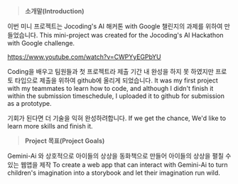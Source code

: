 > **소개말(Introduction)**

이번 미니 프로젝트는 Jocoding's AI 해커톤 with Google 챌린지의 과제를 위하여 만들었습니다.
This mini-project was created for the Jocoding's AI Hackathon with Google challenge.

<https://www.youtube.com/watch?v=CWPYyEGPbYU>


Coding을 배우고 팀원들과 첫 프로젝트라 제출 기간 내 완성을 하지 못 하였지만 프로토 타입으로 제출을 위하여  github에 올리게 되었습니다.
It was my first project with my teammates to learn how to code, and although I didn't finish it within the submission timeschedule, I uploaded it to github for submission as a prototype.

기회가 된다면 더 기술을 익혀 완성하려합니다.
If we get the chance, We'd like to learn more skills and finish it.

> **Project 목표(Project Goals)**

Gemini-Ai 와 상호적으로 아이들의 상상을 동화책으로 만들어 아이들의 상상을 펼칠 수 있는 웹앱을 제작
To create a web app that can interact with Gemini-Ai to turn children's imagination into a storybook and let their imagination run wild.

